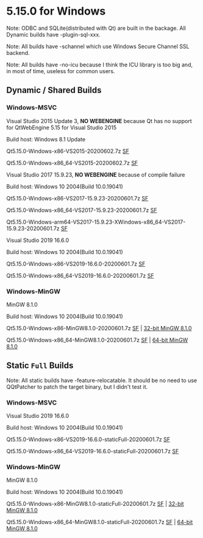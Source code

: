# 5.15.0 for Windows

Note: ODBC and SQLite(distributed with Qt) are built in the backage. All Dynamic builds have -plugin-sql-xxx.

Note: All builds have -schannel which use Windows Secure Channel SSL backend.

Note: All builds have -no-icu because I think the ICU library is too big and, in most of time, useless for common users.

## Dynamic / Shared Builds

### Windows-MSVC

Visual Studio 2015 Update 3, __NO WEBENGINE__ because Qt has no support for QtWebEngine 5.15 for Visual Studio 2015

Build host: Windows 8.1 Update

Qt5.15.0-Windows-x86-VS2015-20200602.7z [SF](https://sourceforge.net/projects/fsu0413-qtbuilds/files/Qt5.15/Windows-x86/Qt5.15.0-Windows-x86-VS2015-20200602.7z)

Qt5.15.0-Windows-x86_64-VS2015-20200602.7z [SF](https://sourceforge.net/projects/fsu0413-qtbuilds/files/Qt5.15/Windows-x86_64/Qt5.15.0-Windows-x86_64-VS2015-20200602.7z)

Visual Studio 2017 15.9.23, __NO WEBENGINE__ because of compile failure

Build host: Windows 10 2004(Build 10.0.19041)

Qt5.15.0-Windows-x86-VS2017-15.9.23-20200601.7z [SF](https://sourceforge.net/projects/fsu0413-qtbuilds/files/Qt5.15/Windows-x86/Qt5.15.0-Windows-x86-VS2017-15.9.23-20200601.7z)

Qt5.15.0-Windows-x86_64-VS2017-15.9.23-20200601.7z [SF](https://sourceforge.net/projects/fsu0413-qtbuilds/files/Qt5.15/Windows-x86_64/Qt5.15.0-Windows-x86_64-VS2017-15.9.23-20200601.7z)

Qt5.15.0-Windows-arm64-VS2017-15.9.23-XWindows-x86_64-VS2017-15.9.23-20200601.7z [SF](https://sourceforge.net/projects/fsu0413-qtbuilds/files/Qt5.15/Windows-arm64/Qt5.15.0-Windows-arm64-VS2017-15.9.23-XWindows-x86_64-VS2017-15.9.23-20200601.7z)

Visual Studio 2019 16.6.0

Build host: Windows 10 2004(Build 10.0.19041)

Qt5.15.0-Windows-x86-VS2019-16.6.0-20200601.7z [SF](https://sourceforge.net/projects/fsu0413-qtbuilds/files/Qt5.15/Windows-x86/Qt5.15.0-Windows-x86-VS2019-16.6.0-20200601.7z)

Qt5.15.0-Windows-x86_64-VS2019-16.6.0-20200601.7z [SF](https://sourceforge.net/projects/fsu0413-qtbuilds/files/Qt5.15/Windows-x86_64/Qt5.15.0-Windows-x86_64-VS2019-16.6.0-20200601.7z)

### Windows-MinGW

MinGW 8.1.0

Build host: Windows 10 2004(Build 10.0.19041)

Qt5.15.0-Windows-x86-MinGW8.1.0-20200601.7z [SF](https://sourceforge.net/projects/fsu0413-qtbuilds/files/Qt5.15/Windows-x86/Qt5.15.0-Windows-x86-MinGW8.1.0-20200601.7z) | [32-bit MinGW 8.1.0](https://sourceforge.net/projects/mingw-w64/files/Toolchains%20targetting%20Win32/Personal%20Builds/mingw-builds/8.1.0/threads-posix/dwarf/i686-8.1.0-release-posix-dwarf-rt_v6-rev0.7z)

Qt5.15.0-Windows-x86_64-MinGW8.1.0-20200601.7z [SF](https://sourceforge.net/projects/fsu0413-qtbuilds/files/Qt5.15/Windows-x86_64/Qt5.15.0-Windows-x86_64-MinGW8.1.0-20200601.7z) | [64-bit MinGW 8.1.0](https://sourceforge.net/projects/mingw-w64/files/Toolchains%20targetting%20Win64/Personal%20Builds/mingw-builds/8.1.0/threads-posix/seh/x86_64-8.1.0-release-posix-seh-rt_v6-rev0.7z)

## Static `Full` Builds

Note: All static builds have -feature-relocatable. It should be no need to use QQtPatcher to patch the target binary, but I didn't test it.

### Windows-MSVC

Visual Studio 2019 16.6.0

Build host: Windows 10 2004(Build 10.0.19041)

Qt5.15.0-Windows-x86-VS2019-16.6.0-staticFull-20200601.7z [SF](https://sourceforge.net/projects/fsu0413-qtbuilds/files/Qt5.15/Windows-x86/Qt5.15.0-Windows-x86-VS2019-16.6.0-staticFull-20200601.7z)

Qt5.15.0-Windows-x86_64-VS2019-16.6.0-staticFull-20200601.7z [SF](https://sourceforge.net/projects/fsu0413-qtbuilds/files/Qt5.15/Windows-x86_64/Qt5.15.0-Windows-x86_64-VS2019-16.6.0-staticFull-20200601.7z)

### Windows-MinGW

MinGW 8.1.0

Build host: Windows 10 2004(Build 10.0.19041)

Qt5.15.0-Windows-x86-MinGW8.1.0-staticFull-20200601.7z [SF](https://sourceforge.net/projects/fsu0413-qtbuilds/files/Qt5.15/Windows-x86/Qt5.15.0-Windows-x86-MinGW8.1.0-staticFull-20200601.7z) | [32-bit MinGW 8.1.0](https://sourceforge.net/projects/mingw-w64/files/Toolchains%20targetting%20Win32/Personal%20Builds/mingw-builds/8.1.0/threads-posix/dwarf/i686-8.1.0-release-posix-dwarf-rt_v6-rev0.7z)

Qt5.15.0-Windows-x86_64-MinGW8.1.0-staticFull-20200601.7z [SF](https://sourceforge.net/projects/fsu0413-qtbuilds/files/Qt5.15/Windows-x86_64/Qt5.15.0-Windows-x86_64-MinGW8.1.0-staticFull-20200601.7z) | [64-bit MinGW 8.1.0](https://sourceforge.net/projects/mingw-w64/files/Toolchains%20targetting%20Win64/Personal%20Builds/mingw-builds/8.1.0/threads-posix/seh/x86_64-8.1.0-release-posix-seh-rt_v6-rev0.7z)

